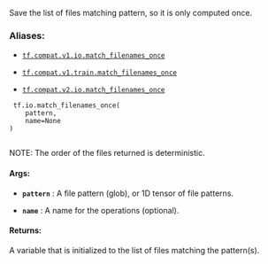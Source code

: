 Save the list of files matching pattern, so it is only computed once.



### Aliases:

- [ `tf.compat.v1.io.match_filenames_once` ](/api_docs/python/tf/io/match_filenames_once)

- [ `tf.compat.v1.train.match_filenames_once` ](/api_docs/python/tf/io/match_filenames_once)

- [ `tf.compat.v2.io.match_filenames_once` ](/api_docs/python/tf/io/match_filenames_once)



```
 tf.io.match_filenames_once(
    pattern,
    name=None
)
 
```

NOTE: The order of the files returned is deterministic.



#### Args:

- **`pattern`** : A file pattern (glob), or 1D tensor of file patterns.

- **`name`** : A name for the operations (optional).



#### Returns:
A variable that is initialized to the list of files matching the pattern(s).

